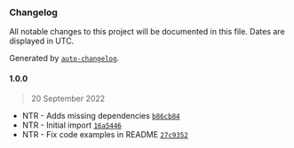 ### Changelog

All notable changes to this project will be documented in this file. Dates are displayed in UTC.

Generated by [`auto-changelog`](https://github.com/CookPete/auto-changelog).

#### 1.0.0

> 20 September 2022

- NTR - Adds missing dependencies [`b86cb84`](https://github.com/KoRoHandelsGmbH/webpack-shopware-dynamic-chunk-splitting-plugin/commit/b86cb8412e7a3a74434257ac0cf74bccfaf3c163)
- NTR - Initial import [`16a5446`](https://github.com/KoRoHandelsGmbH/webpack-shopware-dynamic-chunk-splitting-plugin/commit/16a54461baeb659516434150ba5ace5915c9a188)
- NTR - Fix code examples in README [`27c9352`](https://github.com/KoRoHandelsGmbH/webpack-shopware-dynamic-chunk-splitting-plugin/commit/27c93527e8f954747b5fce534bc3dcf1c3cc54d3)
